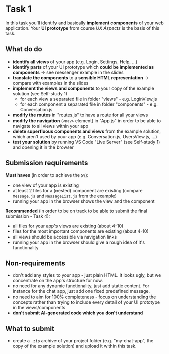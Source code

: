 # Task 1

In this task you'll identify and basically **implement components** of your web application. Your **UI prototype** from course *UX Aspects* is the basis of this task.

## What do do
* **identify all views** of your app (e.g. Login, Settings, Help, ...)
* **identify parts** of your UI prototype which **could be implemented as components** -> see messenger example in the slides
* **translate the components** to a **sensible HTML representation** -> compare with examples in the slides
* **implement the views and components** to your copy of the example solution (see Self-study 1)
   * for each view a separated file in folder "views" - e.g. LoginView.js
   * for each component a separated file in folder "components" - e.g. Conversation.js
* **modify the routes** in "routes.js" to have a route for all your views
* **modify the navigation** (`<nav>` element) in "App.js" in order to be able to navigate to all views within your app
* **delete superfluous components and views** from the example solution, which aren't used by your app (e.g. Conversation.js, UsersView.js, ...)
* **test your solution** by running VS Code "Live Server" (see Self-study 1) and opening it in the browser

## Submission requirements

**Must haves** (in order to achieve the `5%`): 
* one view of your app is existing
* at least 2 files for a (nested) component are existing (compare `Message.js` and `MessageList.js` from the example)
* running your app in the browser shows the view and the component

**Recommended** (in order to be on track to be able to submit the final submission - Task 4):
* all files for your app's views are existing (about 4-10)
* files for the most important components are existing (about 4-10)
* all views should be accessible via navigation links
* running your app in the browser should give a rough idea of it's functionality

## Non-requirements

* don't add any styles to your app - just plain HTML. It looks ugly, but we concentrate on the app's structure for now.
* no need for any dynamic functionality, just add static content. For instance for the chat app, just add one fixed predefined message.
* no need to aim for 100% completeness - focus on understanding the concepts rather than trying to include every detail of your UI prototype in the views/components
* **don't submit AI-generated code which you don't understand**

## What to submit

* create a `.zip` archive of your project folder (e.g. "my-chat-app", the copy of the example solution) and upload it within this task.